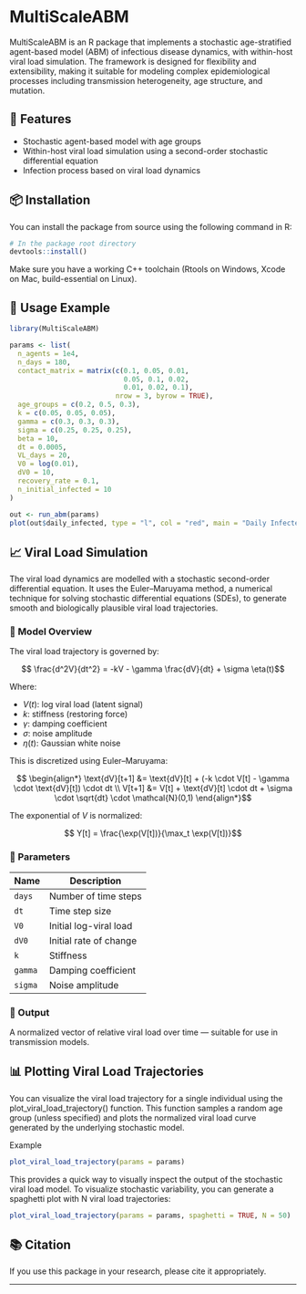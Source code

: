 MultiScaleABM
================

MultiScaleABM is an R package that implements a stochastic
age-stratified agent-based model (ABM) of infectious disease dynamics,
with within-host viral load simulation. The framework is designed for
flexibility and extensibility, making it suitable for modeling complex
epidemiological processes including transmission heterogeneity, age
structure, and mutation.

## 🚀 Features

- Stochastic agent-based model with age groups
- Within-host viral load simulation using a second-order stochastic
  differential equation
- Infection process based on viral load dynamics

## 📦 Installation

You can install the package from source using the following command in
R:

``` r
# In the package root directory
devtools::install()
```

Make sure you have a working C++ toolchain (Rtools on Windows, Xcode on
Mac, build-essential on Linux).

## 🧪 Usage Example

``` r
library(MultiScaleABM)

params <- list(
  n_agents = 1e4,
  n_days = 180,
  contact_matrix = matrix(c(0.1, 0.05, 0.01,
                            0.05, 0.1, 0.02,
                            0.01, 0.02, 0.1),
                          nrow = 3, byrow = TRUE),
  age_groups = c(0.2, 0.5, 0.3),
  k = c(0.05, 0.05, 0.05),
  gamma = c(0.3, 0.3, 0.3),
  sigma = c(0.25, 0.25, 0.25),
  beta = 10,
  dt = 0.0005,
  VL_days = 20,
  V0 = log(0.01),
  dV0 = 10,
  recovery_rate = 0.1,
  n_initial_infected = 10
)

out <- run_abm(params)
plot(out$daily_infected, type = "l", col = "red", main = "Daily Infected", ylab = "Count")
```

## 📈 Viral Load Simulation

The viral load dynamics are modelled with a stochastic second-order
differential equation. It uses the Euler–Maruyama method, a numerical
technique for solving stochastic differential equations (SDEs), to
generate smooth and biologically plausible viral load trajectories.

### 🧠 Model Overview

The viral load trajectory is governed by:

``` math

\frac{d^2V}{dt^2} = -kV - \gamma \frac{dV}{dt} + \sigma \eta(t)
```

Where:

- $`V(t)`$: log viral load (latent signal)
- $`k`$: stiffness (restoring force)
- $`\gamma`$: damping coefficient
- $`\sigma`$: noise amplitude
- $`\eta(t)`$: Gaussian white noise

This is discretized using Euler–Maruyama:

``` math

\begin{align*}
\text{dV}[t+1] &= \text{dV}[t] + (-k \cdot V[t] - \gamma \cdot \text{dV}[t]) \cdot dt \\
V[t+1] &= V[t] + \text{dV}[t] \cdot dt + \sigma \cdot \sqrt{dt} \cdot \mathcal{N}(0,1)
\end{align*}
```

The exponential of $`V`$ is normalized:

``` math

Y[t] = \frac{\exp(V[t])}{\max_t \exp(V[t])}
```

### 🔧 Parameters

| Name    | Description            |
|---------|------------------------|
| `days`  | Number of time steps   |
| `dt`    | Time step size         |
| `V0`    | Initial log-viral load |
| `dV0`   | Initial rate of change |
| `k`     | Stiffness              |
| `gamma` | Damping coefficient    |
| `sigma` | Noise amplitude        |

### 🧪 Output

A normalized vector of relative viral load over time — suitable for use
in transmission models.

## 📊 Plotting Viral Load Trajectories

You can visualize the viral load trajectory for a single individual
using the plot_viral_load_trajectory() function. This function samples a
random age group (unless specified) and plots the normalized viral load
curve generated by the underlying stochastic model.

Example

``` r
plot_viral_load_trajectory(params = params)
```

This provides a quick way to visually inspect the output of the
stochastic viral load model. To visualize stochastic variability, you
can generate a spaghetti plot with N viral load trajectories:

``` r
plot_viral_load_trajectory(params = params, spaghetti = TRUE, N = 50)
```

## 📚 Citation

If you use this package in your research, please cite it appropriately.

------------------------------------------------------------------------
